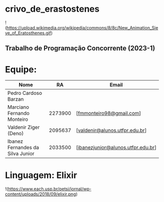 # crivo_de_erastostenes
!(https://upload.wikimedia.org/wikipedia/commons/8/8c/New_Animation_Sieve_of_Eratosthenes.gif)
## Trabalho de Programação Concorrente (2023-1)

# Equipe:
Nome | RA | Email
-----|----|-------
Pedro Cardoso Barzan| | 
Marciano Fernando Monteiro | 2273900 | [fmmonteiro98@gmail.com]
Valdenir Ziger (Deno) | 2095637 | [valdenir@alunos.utfpr.edu.br]
Ibanez Fernandes da Silva Junior | 2033500 | [ibanezjunior@alunos.utfpr.edu.br]

# Linguagem: Elixir
!(https://www.each.usp.br/petsi/jornal/wp-content/uploads/2018/09/elixir.png)
